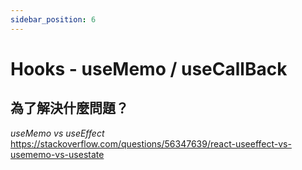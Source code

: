 ```yaml
---
sidebar_position: 6
---
```


# Hooks - useMemo / useCallBack

## 為了解決什麼問題？
*useMemo vs useEffect*
https://stackoverflow.com/questions/56347639/react-useeffect-vs-usememo-vs-usestate
